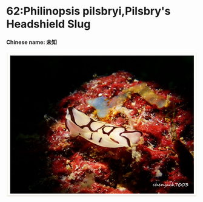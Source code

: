 # 62:Philinopsis pilsbryi,Pilsbry's Headshield Slug

#### Chinese name:  未知

![](../../.gitbook/assets/philinopsis-pilsbryi.jpg)

